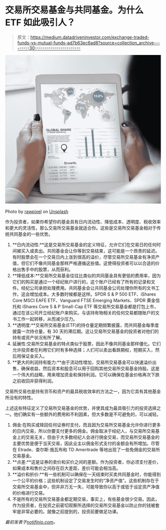 # 交易所交易基金与共同基金。为什么 ETF 如此吸引人？

> 原文：<https://medium.datadriveninvestor.com/exchange-traded-funds-vs-mutual-funds-ad7b63ec6ad8?source=collection_archive---------30----------------------->

![](img/9393d4dc0c8c554ea6dca320cc731b9d.png)

Photo by [rawpixel](https://unsplash.com/photos/odXTJn4eB8g?utm_source=unsplash&utm_medium=referral&utm_content=creditCopyText) on [Unsplash](https://unsplash.com/?utm_source=unsplash&utm_medium=referral&utm_content=creditCopyText)

作为投资者，如果你希望你的基金具有日内流动性、降低成本、透明度、税收效率和更大的灵活性，那么交易所交易基金就适合你。这些是交易所交易基金相对于传统共同基金的一些优势。

1.  **日内流动性:**这是交易所交易基金的定义特征，允许它们在交易日的任何时间被买入或卖出。共同基金会让你等到交易结束，这可能是一个昂贵的延迟。有时股票会在一个交易日内上涨到很高的溢价，尽管交易所交易基金有净资产值，但它们不像共同基金那样严格遵循这些值。这使得投资者可以以合适的价格出售手中的股票，从而获利。
2.  **降低成本:**交易所交易基金往往比类似的共同基金具有更低的费用率，因为它们的购买是通过一个经纪账户进行的，这个账户已经有了所有的记录和文件。经纪公司承担处理费用。共同基金会让共同基金公司处理你所有的文书工作，这会增加成本。大多数时候都是这样。SPDR S & P 500 ETF、iShares Core MSCI EAFE ETF、Vanguard FTSE Emerging Markets、SPDR 黄金信托和 iShares Core S & P Small-Cap ETF 等交易所交易基金都是打包上市，通过在该公司开立经纪账户来购买。与该持有物相关的任何交易都随账户的文书工作一起转移，从而减少压力。
3.  **透明度:**交易所交易基金(ETF)的持仓量定期频繁披露，而共同基金每季度披露一次持仓量，有 30 天的滞后期。这让交易所交易基金的投资者对他们的持有或资产状况有所了解。
4.  延展性:交易所交易基金的特点类似于股票，因此不像共同基金那样僵化。它们允许投资者在利用它们时有多种选择；人们可以卖出看跌期权，短期买入，然后用保证金买入。
5.  **更大的利润持有能力:**由于流动性增加，交易所交易基金可以快速溢价出售，确保收益，然后资本和股息可以用于回购其他交易所交易基金持股。这是一个伟大的战略，用来增加资金和保持利润。它可以确保在基金价格再次下跌之前收回并获得利润。

交易所交易也是持有货币和资产的最具税收效率的方法之一，因为它具有其他基金所没有的特性。

上述这些特征定义了交易所交易基金的优势，并使其成为最具吸引力的投资选择之一。他们确实有一些额外的费用和不利因素，但大多数是不可避免的，可以减轻。

1.  佣金:在购买或赎回任何证券时支付。而且因为交易所交易基金允许你进行更多的日内交易，所以你要支付更多的佣金。佣金取决于经纪人，与交易所交易基金上的交易无关，但由于大多数经纪人会进行佣金交易，而交易所交易基金的主要优势是便于当天交易，因此业主以佣金形式支付的金额会有所增加。尽管在 Etrade、查尔斯·施瓦布和 TD Ameritrade 等地出现了一些免佣金的交易所交易基金。
2.  **点差:**这是证券的卖价和买价之间的差额。作为投资者，你必须支付差价，如果成本和售价之间存在巨大差距，差价可能会相当高。
3.  **溢价和折价:**有一些机制可以确保在一天结束时买卖共同基金时，你能得到一个公平的价格；这些机制设定了交易发生时的“净资产值”。这些机制存在于交易所交易基金中，但并非万无一失，可能导致你以高于或低于设定资产净值的价格进行交易。
4.  不是所有的交易所交易基金都定期交易，事实上，有些基金很少交易。因此，作为投资者，在投资之前密切观察所选择的交易所交易基金以防止你的钱被套牢是非常必要的。就像之前提到的，投资前要做足功课。

*最初发表于*[*notifinio.com*](http://notifinio.com/blog/exchange-traded-funds-awesome/)*。*